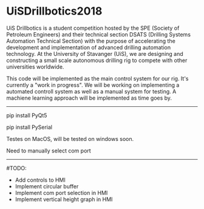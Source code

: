 # UiSDrillbotics2018

UiS Drillbotics is a student competition hosted by the SPE (Society of Petroleum Engineers) and their technical section DSATS (Drilling Systems Automation Technical Section) with the purpose of accelerating the development and implementation of advanced drilling automation technology. At the University of Stavanger (UiS), we are designing and constructing a small scale autonomous drilling rig to compete with other universities worldwide.

This code will be implemented as the main control system for our rig. It's currently a "work in progress". We will be working on implementing a automated controll system as well as a manual system for testing. A machiene learning approach will be implemented as time goes by.

----
pip install PyQt5

pip install PySerial

Testes on MacOS, will be tested on windows soon.

Need to manually select com port

----

#TODO:

- Add controls to HMI
- Implement circular buffer
- Implement com port selection in HMI
- Implement vertical height graph in HMI

